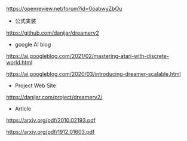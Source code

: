 https://openreview.net/forum?id=0oabwyZbOu

- 公式実装

https://github.com/danijar/dreamerv2

- google AI blog

https://ai.googleblog.com/2021/02/mastering-atari-with-discrete-world.html

https://ai.googleblog.com/2020/03/introducing-dreamer-scalable.html

- Project Web Site

https://danijar.com/project/dreamerv2/

- Article

https://arxiv.org/pdf/2010.02193.pdf

https://arxiv.org/pdf/1912.01603.pdf

